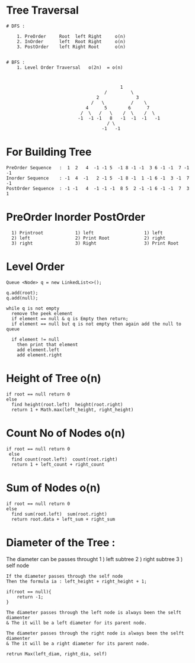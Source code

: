 
# Tree Traversal 

    # DFS :

        1. PreOrder     Root  left Right     o(n)
        2. InOrder      left  Root Right     o(n)
        3. PostOrder    left Right Root      o(n)


    # BFS :
        1. Level Order Traversal   o(2n)  = o(n)  

# 

                                               1
                                         /         \
                                      2              3
                                    /   \          /    \
                                  4      5        6      7
                                /  \   /   \    /  \    /  \
                               -1  -1 -1   8   -1  -1  -1   -1
                                          / \
                                        -1   -1


# For Building Tree

    PreOrder Sequence   :  1  2   4  -1 -1 5  -1 8 -1 -1  3 6 -1 -1  7 -1 -1
    Inorder Sequence    : -1  4  -1   2 -1 5  -1 8 -1  1 -1 6 -1  3 -1  7 -1
    PostOrder Sequence  : -1 -1   4  -1 -1 -1  8 5  2 -1 -1 6 -1 -1  7  3  1


# PreOrder                    Inorder                   PostOrder
      1) Printroot            1) left                   1) left
      2) left                 2) Print Root             2) right
      3) right                3) Right                  3) Print Root
                    

# Level Order
    
    Queue <Node> q = new LinkedList<>();

    q.add(root);
    q.add(null);

    while q is not empty
      remove the peek element
      if element == null & q is Empty then return;
      if element == null but q is not empty then again add the null to queue

      if element != null 
        then print that element
        add element.left
        add element.right


# Height of Tree      o(n)

    if root == null return 0 
    else 
      find height(root.left)  height(root.right)
      return 1 + Math.max(left_height, right_height) 


      

# Count No of Nodes    o(n)

    if root == null return 0 
     else 
      find count(root.left)  count(root.right)
      return 1 + left_count + right_count



# Sum of Nodes        o(n)

    if root == null return 0 
    else 
      find sum(root.left)  sum(root.right)
      return root.data + left_sum + right_sum

  
# Diameter of the Tree :


  The diameter can be passes throught
  1 ) left subtree
  2 ) right subtree
  3 ) self node


    If the diameter passes through the self node 
    Then the formula ia : left_height + right_height + 1;

    if(root == null){
        return -1;
    }

    The diameter passes through the left node is always been the selft diamenter
    & The it will be a left diameter for its parent node.

    The diameter passes through the right node is always been the selft diamenter
    & The it will be a right diameter for its parent node.

    retrun Max(left_diam, right_dia, self)






    